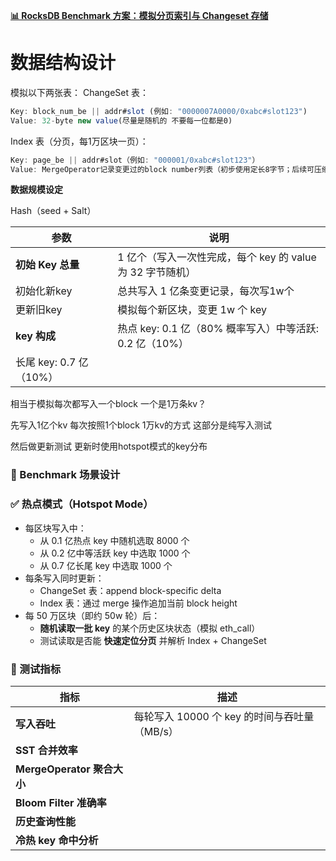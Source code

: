 [**📊 RocksDB Benchmark 方案：模拟分页索引与 Changeset 存储**](https://www.notion.so/RocksDB-Benchmark-Changeset-2758ec314f758011b03ce880adf655b7?pvs=21) 

# 数据结构设计

模拟以下两张表：
ChangeSet 表：

```jsx
Key: block_num_be || addr#slot (例如: "0000007A0000/0xabc#slot123")
Value: 32-byte new value(尽量是随机的 不要每一位都是0)
```

Index 表（分页，每1万区块一页）：

```jsx
Key: page_be || addr#slot（例如: "000001/0xabc#slot123"）
Value: MergeOperator记录变更过的block number列表（初步使用定长8字节；后续可压缩为VarInt）
```

**数据规模设定**

Hash（seed + Salt）

| **参数** | **说明** |
| --- | --- |
| **初始 Key 总量** | 1 亿个（写入一次性完成，每个 key 的 value 为 32 字节随机） |
| 初始化新key | 总共写入 1 亿条变更记录，每次写1w个 |
| 更新旧key | 模拟每个新区块，变更 1w 个 key |
| **key 构成** | 热点 key: 0.1 亿（80% 概率写入）中等活跃: 0.2 亿（10%）
长尾 key: 0.7 亿（10%） |

相当于模拟每次都写入一个block 一个是1万条kv？

先写入1亿个kv 每次按照1个block 1万kv的方式 这部分是纯写入测试

然后做更新测试 更新时使用hotspot模式的key分布

### **🚀 Benchmark 场景设计**

### **✅ 热点模式（Hotspot Mode）**

- 每区块写入中：
    - 从 0.1 亿热点 key 中随机选取 8000 个
    - 从 0.2 亿中等活跃 key 中选取 1000 个
    - 从 0.7 亿长尾 key 中选取 1000 个
- 每条写入同时更新：
    - ChangeSet 表：append block-specific delta
    - Index 表：通过 merge 操作追加当前 block height
- 每 50 万区块（即约 50w 轮）后：
    - **随机读取一批 key** 的某个历史区块状态（模拟 eth_call）
    - 测试读取是否能 **快速定位分页** 并解析 Index + ChangeSet

### **🧪 测试指标**

| **指标** | **描述** |
| --- | --- |
| **写入吞吐** | 每轮写入 10000 个 key 的时间与吞吐量（MB/s） |
| **SST 合并效率** |  |
| **MergeOperator 聚合大小** |  |
| **Bloom Filter 准确率** |  |
| **历史查询性能** |  |
| **冷热 key 命中分析** |  |